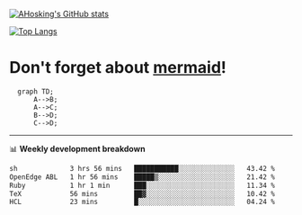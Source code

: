 [![AHosking's GitHub stats](https://github-readme-stats.vercel.app/api?username=ahosking&count_private=true&show_icons=true&theme=onedark&hide_rank=true&include_all_commits=true)](https://github.com/ahosking)

[![Top Langs](https://github-readme-stats.vercel.app/api/top-langs/?username=ahosking&layout=compact&theme=onedark)](https://github.com/ahosking)


# Don't forget about [mermaid](https://github.blog/2022-02-14-include-diagrams-markdown-files-mermaid/)!

```mermaid
  graph TD;
      A-->B;
      A-->C;
      B-->D;
      C-->D;
```
-------

📊 **Weekly development breakdown**

<!--START_SECTION:waka-->

```txt
sh             3 hrs 56 mins   ███████████░░░░░░░░░░░░░░   43.42 %
OpenEdge ABL   1 hr 56 mins    █████▒░░░░░░░░░░░░░░░░░░░   21.42 %
Ruby           1 hr 1 min      ███░░░░░░░░░░░░░░░░░░░░░░   11.34 %
TeX            56 mins         ██▓░░░░░░░░░░░░░░░░░░░░░░   10.42 %
HCL            23 mins         █░░░░░░░░░░░░░░░░░░░░░░░░   04.24 %
```

<!--END_SECTION:waka-->
